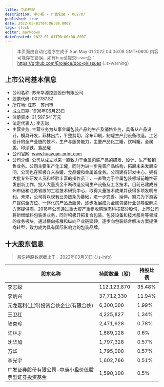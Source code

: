 ```yaml
---
title: 华源控股
description: 中小板 - 广告包装 - 002787
published: true
date: 2022-05-01T04:06:08.000Z
tags: stock
editor: markdown
dateCreated: 2022-01-01T00:00:00.000Z
---
```


> 本页面由自动化程序生成于 Sun May 01 2022 04:06:08 GMT+0800
> 内容可能存在错误，如有bug请提交issue至：https://github.com/Eroleice/doc-pi/issues
{.is-warning}

## 上市公司基本信息
- 公司名称: 苏州华源控股股份有限公司
- 股票代码: 002787.SZ
- 所在地: 江苏 - 苏州市
- 成立日期: 1998年06月23日
- 注册资本: 31,597.541万元
- 法定代表人: 李志聪
- 主营业务: 主营业务为从事金属包装产品的生产及销售业务，具备从产品设计，模具开发，菲林出片，平整剪切，涂布印刷，制罐生产到设备改造，工艺设计的全产业链的技术，生产与服务能力，主要产品化工罐，饮料罐，金属盖，印涂铁，食品罐
- 公司官网: www.huayuan-print.com
- 公司介绍: 公司从成立以来一直致力于金属包装产品的研发、设计、生产和销售业务。公司主要生产化工罐，同时为进一步完善产品结构，拓展未来发展空间，公司也在积极介入杂罐、食品罐和金属盖业务。公司建有研发中心，拥有大批专业研发人员和经验丰富的操作员工，一直致力于金属包装领域前瞻性研发创新工作，投入大量资金不断改造公司生产设备及工艺技术，目前已建成苏州市级和江苏省级的工程技术研究中心，取得大量技术成果并获得多项发明专利。未来，公司将以现有业务链条为基础，进一步完善、延伸，努力为下游客户提供全方位、一体化的产品及服务，逐步发展成为金属包装行业领导型解决方案提供商。2018年公司通过重大资产重组收购瑞杰科技部分股份，上市公司将新增塑料包装类业务，同时积极开拓复合包装、包装设备和技术服务等领域的业务板块，通过横向拓展和纵向产业链延伸，逐步向包装综合解决方案提供商转型，致力成为具有国际影响力的包装品牌。


## 十大股东信息
> 股东持股数据截止于：2022年03月31日
{.is-info}

| 股东名称 | 持股数量（股） | 持股比例 |
| --- | --- | --- |
| 李志聪 | 112,123,870 | 35.48% |
| 李炳兴 | 37,712,330 | 11.94% |
| 元龙嘉利(上海)投资合伙企业(有限合伙) | 6,300,000 | 1.99% |
| 王卫红 | 4,225,827 | 1.34% |
| 陆杏珍 | 2,471,928 | 0.78% |
| 陆林才 | 1,889,128 | 0.6% |
| 沈华加 | 1,797,328 | 0.57% |
| 万华 | 1,795,000 | 0.57% |
| 李光宇 | 1,602,766 | 0.51% |
| 广发证券股份有限公司-中庚小盘价值股票型证券投资基金 | 1,590,100 | 0.5% |




